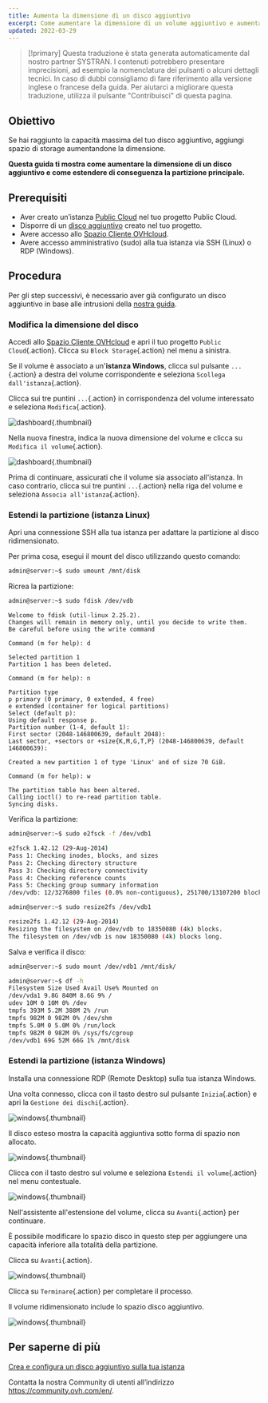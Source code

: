 ```yaml
---
title: Aumenta la dimensione di un disco aggiuntivo
excerpt: Come aumentare la dimensione di un volume aggiuntivo e aumentare la sua partizione principale
updated: 2022-03-29
---
```


> [!primary]
> Questa traduzione è stata generata automaticamente dal nostro partner SYSTRAN. I contenuti potrebbero presentare imprecisioni, ad esempio la nomenclatura dei pulsanti o alcuni dettagli tecnici. In caso di dubbi consigliamo di fare riferimento alla versione inglese o francese della guida. Per aiutarci a migliorare questa traduzione, utilizza il pulsante "Contribuisci" di questa pagina.
>

## Obiettivo

Se hai raggiunto la capacità massima del tuo disco aggiuntivo, aggiungi spazio di storage aumentandone la dimensione.  

**Questa guida ti mostra come aumentare la dimensione di un disco aggiuntivo e come estendere di conseguenza la partizione principale.**

## Prerequisiti

- Aver creato un’istanza [Public Cloud](https://www.ovhcloud.com/it/public-cloud/) nel tuo progetto Public Cloud.
- Disporre di un [disco aggiuntivo](/pages/public_cloud/compute/create_and_configure_an_additional_disk_on_an_instance) creato nel tuo progetto.
- Avere accesso allo [Spazio Cliente OVHcloud](https://www.ovh.com/auth/?action=gotomanager&from=https://www.ovh.it/&ovhSubsidiary=it).
- Avere accesso amministrativo (sudo) alla tua istanza via SSH (Linux) o RDP (Windows).

## Procedura

Per gli step successivi, è necessario aver già configurato un disco aggiuntivo in base alle intrusioni della [nostra guida](/pages/public_cloud/compute/create_and_configure_an_additional_disk_on_an_instance).

### Modifica la dimensione del disco

Accedi allo [Spazio Cliente OVHcloud](https://www.ovh.com/auth/?action=gotomanager&from=https://www.ovh.it/&ovhSubsidiary=it) e apri il tuo progetto `Public Cloud`{.action}. Clicca su `Block Storage`{.action} nel menu a sinistra.

Se il volume è associato a un'**istanza Windows**, clicca sul pulsante `...`{.action} a destra del volume corrispondente e seleziona `Scollega dall'istanza`{.action}.

Clicca sui tre puntini `...`{.action} in corrispondenza del volume interessato e seleziona `Modifica`{.action}.

![dashboard](images/increase-disk-02.png){.thumbnail}

Nella nuova finestra, indica la nuova dimensione del volume e clicca su `Modifica il volume`{.action}.

![dashboard](images/increase-disk-03.png){.thumbnail}

Prima di continuare, assicurati che il volume sia associato all'istanza. In caso contrario, clicca sui tre puntini `...`{.action} nella riga del volume e seleziona `Associa all'istanza`{.action}.

### Estendi la partizione (istanza Linux)

Apri una connessione SSH alla tua istanza per adattare la partizione al disco ridimensionato.

Per prima cosa, esegui il mount del disco utilizzando questo comando:

```bash
admin@server:~$ sudo umount /mnt/disk
```

Ricrea la partizione:

```bash
admin@server:~$ sudo fdisk /dev/vdb
```
```console
Welcome to fdisk (util-linux 2.25.2).
Changes will remain in memory only, until you decide to write them.
Be careful before using the write command
```
```console
Command (m for help): d

Selected partition 1
Partition 1 has been deleted.
```
```console
Command (m for help): n

Partition type
p primary (0 primary, 0 extended, 4 free)
e extended (container for logical partitions)
Select (default p):
Using default response p.
Partition number (1-4, default 1):
First sector (2048-146800639, default 2048):
Last sector, +sectors or +size{K,M,G,T,P} (2048-146800639, default 146800639):

Created a new partition 1 of type 'Linux' and of size 70 GiB.
```
```console
Command (m for help): w

The partition table has been altered.
Calling ioctl() to re-read partition table.
Syncing disks.
```

Verifica la partizione:

```bash
admin@server:~$ sudo e2fsck -f /dev/vdb1

e2fsck 1.42.12 (29-Aug-2014)
Pass 1: Checking inodes, blocks, and sizes
Pass 2: Checking directory structure
Pass 3: Checking directory connectivity
Pass 4: Checking reference counts
Pass 5: Checking group summary information
/dev/vdb: 12/3276800 files (0.0% non-contiguous), 251700/13107200 blocks
```

```bash
admin@server:~$ sudo resize2fs /dev/vdb1

resize2fs 1.42.12 (29-Aug-2014)
Resizing the filesystem on /dev/vdb to 18350080 (4k) blocks.
The filesystem on /dev/vdb is now 18350080 (4k) blocks long.
```

Salva e verifica il disco:

```bash
admin@server:~$ sudo mount /dev/vdb1 /mnt/disk/
```

```bash
admin@server:~$ df -h
Filesystem Size Used Avail Use% Mounted on
/dev/vda1 9.8G 840M 8.6G 9% /
udev 10M 0 10M 0% /dev
tmpfs 393M 5.2M 388M 2% /run
tmpfs 982M 0 982M 0% /dev/shm
tmpfs 5.0M 0 5.0M 0% /run/lock
tmpfs 982M 0 982M 0% /sys/fs/cgroup
/dev/vdb1 69G 52M 66G 1% /mnt/disk
```

### Estendi la partizione (istanza Windows)

Installa una connessione RDP (Remote Desktop) sulla tua istanza Windows.

Una volta connesso, clicca con il tasto destro sul pulsante `Inizia`{.action} e apri la `Gestione dei dischi`{.action}.

![windows](images/resize-win-01.png){.thumbnail}

Il disco esteso mostra la capacità aggiuntiva sotto forma di spazio non allocato.

![windows](images/resize-win-02.png){.thumbnail}

Clicca con il tasto destro sul volume e seleziona `Estendi il volume`{.action} nel menu contestuale.

![windows](images/resize-win-03.png){.thumbnail}

Nell'assistente all'estensione del volume, clicca su `Avanti`{.action} per continuare.

È possibile modificare lo spazio disco in questo step per aggiungere una capacità inferiore alla totalità della partizione.

Clicca su `Avanti`{.action}.

![windows](images/resize-win-04.png){.thumbnail}

Clicca su `Terminare`{.action} per completare il processo.

Il volume ridimensionato include lo spazio disco aggiuntivo.

![windows](images/resize-win-05.png){.thumbnail}

## Per saperne di più

[Crea e configura un disco aggiuntivo sulla tua istanza](/pages/public_cloud/compute/create_and_configure_an_additional_disk_on_an_instance)

Contatta la nostra Community di utenti all’indirizzo <https://community.ovh.com/en/>.